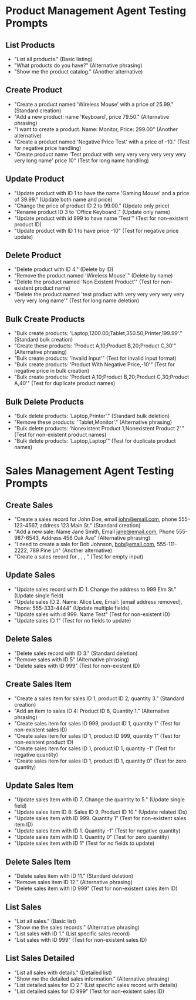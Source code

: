 # Product Management Agent Testing Prompts

## List Products

* "List all products." (Basic listing)
* "What products do you have?" (Alternative phrasing)
* "Show me the product catalog." (Another alternative)

## Create Product

* "Create a product named 'Wireless Mouse' with a price of 25.99." (Standard creation)
* "Add a new product: name 'Keyboard', price 79.50." (Alternative phrasing)
* "I want to create a product. Name: Monitor, Price: 299.00" (Another alternative)
* "Create a product named 'Negative Price Test' with a price of -10." (Test for negative price handling)
* "Create product name 'Test product with very very very very very very very long name' price 10" (Test for long name handling)

## Update Product

* "Update product with ID 1 to have the name 'Gaming Mouse' and a price of 39.99." (Update both name and price)
* "Change the price of product ID 2 to 99.00." (Update only price)
* "Rename product ID 3 to 'Office Keyboard'." (Update only name)
* "Update product with id 999 to have name 'Test'" (Test for non-existent product ID)
* "Update product with ID 1 to have price -10" (Test for negative price update)

## Delete Product

* "Delete product with ID 4." (Delete by ID)
* "Remove the product named 'Wireless Mouse'." (Delete by name)
* "Delete the product named 'Non Existent Product'" (Test for non-existent product name)
* "Delete the product named 'test product with very very very very very very very long name'" (Test for long name deletion)

## Bulk Create Products

* "Bulk create products: 'Laptop,1200.00;Tablet,350.50;Printer,199.99'." (Standard bulk creation)
* "Create these products: 'Product A,10;Product B,20;Product C,30'" (Alternative phrasing)
* "Bulk create products: 'Invalid Input'" (Test for invalid input format)
* "Bulk create products: 'Product With Negative Price,-10'" (Test for negative price in bulk creation)
* "Bulk create products: 'Product A,10;Product B,20;Product C,30;Product A,40'" (Test for duplicate product names)

## Bulk Delete Products

* "Bulk delete products: 'Laptop,Printer'." (Standard bulk deletion)
* "Remove these products: 'Tablet,Monitor'." (Alternative phrasing)
* "Bulk delete products: 'Nonexistent Product 1,Nonexistent Product 2'." (Test for non-existent product names)
* "Bulk delete products: 'Laptop,Laptop'" (Test for duplicate product names)



# Sales Management Agent Testing Prompts

## Create Sales

- "Create a sales record for John Doe, email john@email.com, phone 555-123-4567, address 123 Main St." (Standard creation)
- "Add a new sale: Name Jane Smith, Email jane@email.com, Phone 555-987-6543, Address 456 Oak Ave" (Alternative phrasing)
- "I need to create a sale for Bob Johnson, bob@email.com, 555-111-2222, 789 Pine Ln" (Another alternative)
- "Create a sales record for , , , " (Test for empty input)

## Update Sales

- "Update sales record with ID 1. Change the address to 999 Elm St." (Update single field)
- "Update sales ID 2. Name: Alice Lee, Email: [email address removed], Phone: 555-333-4444" (Update multiple fields)
- "Update sales with id 999. Name Test" (Test for non-existent ID)
- "Update sales ID 1" (Test for no fields to update)

## Delete Sales

- "Delete sales record with ID 3." (Standard deletion)
- "Remove sales with ID 5" (Alternative phrasing)
- "Delete sales with ID 999" (Test for non-existent ID)

## Create Sales Item

- "Create a sales item for sales ID 1, product ID 2, quantity 3." (Standard creation)
- "Add an item to sales ID 4: Product ID 6, Quantity 1." (Alternative phrasing)
- "Create sales item for sales ID 999, product ID 1, quantity 1" (Test for non-existent sales ID)
- "Create sales item for sales ID 1, product ID 999, quantity 1" (Test for non-existent product ID)
- "Create sales item for sales ID 1, product ID 1, quantity -1" (Test for negative quantity)
- "Create sales item for sales ID 1, product ID 1, quantity 0" (Test for zero quantity)

## Update Sales Item

- "Update sales item with ID 7. Change the quantity to 5." (Update single field)
- "Update sales item ID 8: Sales ID 9, Product ID 10." (Update related IDs)
- "Update sales item with ID 999. Quantity 1" (Test for non-existent sales item ID)
- "Update sales item with ID 1. Quantity -1" (Test for negative quantity)
- "Update sales item with ID 1. Quantity 0" (Test for zero quantity)
- "Update sales item with ID 1" (Test for no fields to update)

## Delete Sales Item

- "Delete sales item with ID 11." (Standard deletion)
- "Remove sales item ID 12." (Alternative phrasing)
- "Delete sales item with ID 999" (Test for non-existent sales item ID)

## List Sales

- "List all sales." (Basic list)
- "Show me the sales records." (Alternative phrasing)
- "List sales with ID 1." (List specific sales record)
- "List sales with ID 999" (Test for non-existent sales ID)

## List Sales Detailed

- "List all sales with details." (Detailed list)
- "Show me the detailed sales information." (Alternative phrasing)
- "List detailed sales for ID 2." (List specific sales record with details)
- "List detailed sales for ID 999" (Test for non-existent sales ID)
